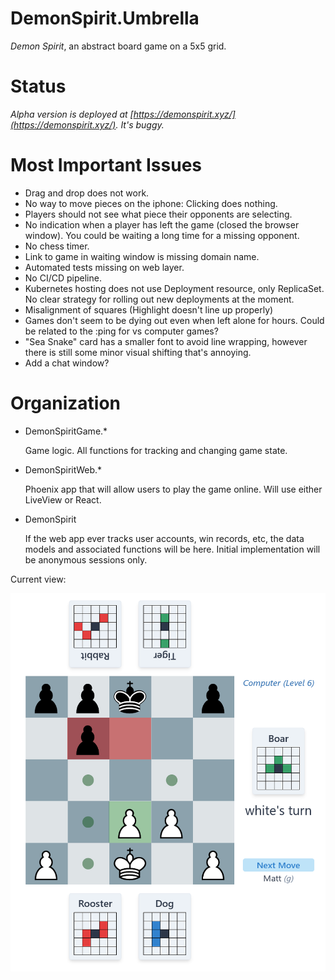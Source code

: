 # DemonSpirit.Umbrella

*Demon Spirit*, an abstract board game on a 5x5 grid.

# Status

*Alpha version is deployed at [https://demonspirit.xyz/](https://demonspirit.xyz/). It's buggy.*

# Most Important Issues

* Drag and drop does not work.
* No way to move pieces on the iphone: Clicking does nothing.
* Players should not see what piece their opponents are selecting.
* No indication when a player has left the game (closed the browser window).  You could be waiting a long time for a missing opponent.
* No chess timer.
* Link to game in waiting window is missing domain name.
* Automated tests missing on web layer.
* No CI/CD pipeline.
* Kubernetes hosting does not use Deployment resource, only ReplicaSet.  No clear strategy for rolling out new deployments at the moment.
* Misalignment of squares (Highlight doesn't line up properly)
* Games don't seem to be dying out even when left alone for hours.  Could be related to the :ping for vs computer games?
* "Sea Snake" card has a smaller font to avoid line wrapping, however there is still some minor visual shifting that's annoying.
* Add a chat window?

# Organization

* DemonSpiritGame.*

  Game logic.  All functions for tracking and changing game state.
* DemonSpiritWeb.*

  Phoenix app that will allow users to play the game online.  Will use either LiveView or React.
* DemonSpirit

  If the web app ever tracks user accounts, win records, etc, the data models and associated functions
  will be here.  Initial implementation will be anonymous sessions only.


Current view:

![Early Screenshot](/screenshot2.png?raw=true "Early Screenshot")
